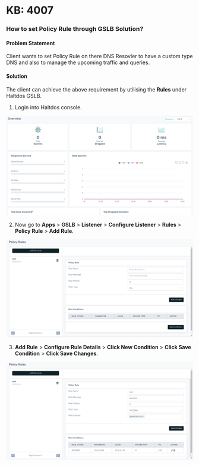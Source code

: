 # KB: 4007

### **How to set Policy Rule through GSLB Solution?**

#### **Problem Statement**

Client wants to set Policy Rule on there DNS Resovler to have a custom type DNS and also to manage the upcoming traffic and queries.

#### **Solution**

The client can achieve the above requirement by utilising the **Rules** under Haltdos GSLB.

1. Login into Haltdos console.

![kb-4007](/img/gslb/v8/kb/kb_4007_overview.png)

2. Now go to **Apps** > **GSLB** > **Listener** > **Configure Listener** > **Rules** > **Policy Rule** > **Add Rule**.

![kb-4007](/img/gslb/v8/kb/kb_4007_policy_rules.png)

3. **Add Rule** > **Configure Rule Details** > **Click New Condition** > **Click Save Condition** > **Click Save Changes**.

![kb-4007](/img/gslb/v8/kb/kb_4007_policy_conf.png)
